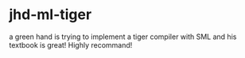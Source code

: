 # jhd-ml-tiger
a green hand is trying to implement a tiger compiler with SML and his textbook
<Morden Compiler Implementation in ML> is great!
Highly recommand!
